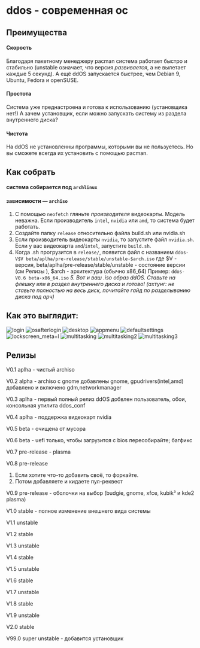 # ddos - современная ос
<!-- preimushestva list -->
## Преимущества
#### Скорость
Благодаря пакетному менеджеру pacman система работает быстро и стабильно (unstable означает, что версия *развивается*, а не вылетает каждые 5 секунд). 
А ещё ddOS запускается быстрее, чем Debian 9, Ubuntu, Fedora и openSUSE.
#### Простота
Система уже преднастроена и готова к использованию (установщика нет!)
А зачем установщик, если можно запускать систему из раздела внутреннего диска?
#### Чистота
На ddOS не установленны программы, которыми вы не пользуетесь.
Но вы сможете всегда их установить с помощью pacman.
## Как собрать
#### система собирается под ``archlinux``
#### зависимости — ``archiso``
1. С помощью ``neofetch`` гляньте *производителя* видеокарты. Модель неважна. Если производитель ``intel``, ``nvidia`` или ``amd``, то система будет работать.
2. Создайте папку ``release`` относительно файла build.sh или nvidia.sh
3. Если производитель видеокарты ``nvidia``, то запустите файл ``nvidia.sh``.
Если у вас видеокарта ``amd``/``intel``, запустите  ``build.sh``.
4. Когда .sh прогрузится в ``release/``, появится файл c названием ``ddos-V$V beta/aplha/pre-release/stable/unstable-$arch.iso``
где $V - версия, beta/aplha/pre-release/stable/unstable - состояние версии (см Релизы ), $arch - архитектура (обычно x86_64)
Пример:
``
ddos-V0.6 beta-x86_64.iso
``
*5. Вот и ваш .iso образ ddOS. Ставьте на флешку или в раздел внутреннего диска и готово!*
*(ахтунг: не ставьте полностью на весь диск, почитайте гайд по разделыванию диска под арч)*
## Как это выглядит:
![login](https://user-images.githubusercontent.com/61107330/147656439-af642cd4-c505-4279-b5b5-6f101dea0d27.png)
![osafterlogin](https://user-images.githubusercontent.com/61107330/147656499-63ef6e9e-9fc1-408f-aecf-50d55a5405fb.png)
![desktop](https://user-images.githubusercontent.com/61107330/147656541-c123457f-3b72-4667-b753-a13ce6f023ac.png)
![appmenu](https://user-images.githubusercontent.com/61107330/147390074-6befb1e9-98e3-4667-969c-f9eb90534fe1.png)
![defaultsettings](https://user-images.githubusercontent.com/61107330/147656585-989ef5ea-6b6a-4f64-a22a-f892ea78cfa8.png)
![lockscreen_meta+l](https://user-images.githubusercontent.com/61107330/147390119-abe920ac-1c38-4368-9947-464ac0792771.png)
![multitasking](https://user-images.githubusercontent.com/61107330/147656815-61999bd4-4389-45e6-ac98-87d66cb21bde.png)
![multitasking2](https://user-images.githubusercontent.com/61107330/147390514-55986025-d1f3-45c7-a91d-dd7a659e59fc.png)
![multitasking3](https://user-images.githubusercontent.com/61107330/147390093-6ea7d82b-367b-4da5-b4ca-b1261cb966fd.png)
## Релизы
V0.1 aplha - чистый archiso

V0.2 alpha - archiso с gnome
добавлены gnome, gpudrivers(intel,amd)
добавлено и включено gdm,networkmanager

V0.3 aplha - первый полный релиз ddOS
добвлен пользователь, обои, консольная утилита ddos_conf

V0.4 aplha - поддержка видеокарт nvidia

V0.5 beta - очищена от мусора

V0.6 beta - uefi только, чтобы загрузится с bios пересобирайте; багфикс

V0.7 pre-release - plasma

V0.8 pre-release
1. Если хотите что-то добавить своё, то форкайте.
2. Потом добавляете и кидаете пул-реквест

V0.9 pre-release - оболочки на выбор (budgie, gnome, xfce, kubik³ и kde2 plasma)

V1.0 stable - полное изменение внешнего вида системы

V1.1 unstable

V1.2 stable

V1.3 unstable

V1.4 stable

V1.5 unstable

V1.6 stable

V1.7 unstable

V1.8 stable

V1.9 unstable

V2.0 stable

V99.0 super unstable - добавится установщик
